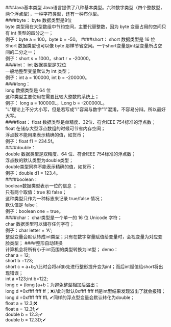 ###Java基本类型
Java语言提供了八种基本类型。六种数字类型（四个整数型，两个浮点型），一种字符类型，还有一种布尔型。   
####byte：
byte 数据类型是8位  
byte 类型用在大型数组中节约空间，主要代替整数，因为 byte 变量占用的空间只有 int 类型的四分之一；          
例子：byte a = 100，byte b = -50。
####short：
short 数据类型是 16 位   
Short 数据类型也可以像 byte 那样节省空间。一个short变量是int型变量所占空间的二分之一；            
例子：short s = 1000，short r = -20000。        
####int：
int 数据类型是32位    
一般地整型变量默认为 int 类型；            
例子：int a = 100000, int b = -200000。      
####long：      
long 数据类型是 64 位                 
这种类型主要使用在需要比较大整数的系统上；      
例子： long a = 100000L，Long b = -200000L。          
"L"理论上不分大小写，但是若写成"l"容易与数字"1"混淆，不容易分辩。所以最好大写。     
####float：
float 数据类型是单精度、32位、符合IEEE 754标准的浮点数；         
float 在储存大型浮点数组的时候可节省内存空间；       
浮点数不能用来表示精确的值，如货币；           
例子：float f1 = 234.5f。           
####double：            
double 数据类型是双精度、64 位、符合IEEE 754标准的浮点数；             
浮点数的默认类型为double类型；                  
double类型同样不能表示精确的值，如货币；         
例子：double d1 = 123.4。           
####boolean：        
boolean数据类型表示一位的信息 ；                        
只有两个取值：true 和 false；           
这种类型只作为一种标志来记录 true/false 情况；                
默认值是 false；                 
例子：boolean one = true。          
####char：
char类型是一个单一的 16 位 Unicode 字符；                           
char 数据类型可以储存任何字符；      
例子：char letter = 'A';      
整型变量会默认转成int类型；只有在数字常量赋值给变量时，会视变量为对应变脸类型；
####整形自动转换         
计算机会将所有小于int范围的类型转换为int型；
demo：              
      char a = 12;                     
      short b =123;                     
      short c = a+b;//此时会将a和b先进行整形提升变为int；而后int赋值给short将出现错误；               
      int a =123;int b=122;                
      long  c = (long )a+b；为避免整型相加后溢出；                  
      long d =0xffff ffff ff；❌//此时默认0xffff ffff ff是int型结果发现溢出了就会报错；            
      long d =0xffff ffff ffL  ✔同样的浮点型变量会默认转化为double；           
      float a = 12.3;❌              
      float a = 12.3f;✔            
      double b = 12.3;✔                
	  double b = 12.3D;✔                